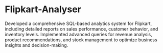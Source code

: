 # Flipkart-Analyser

Developed a comprehensive SQL-based analytics system for Flipkart, including detailed reports on sales performance, customer behavior, and inventory levels.
Implemented advanced queries for revenue analysis, product recommendations, and stock management to optimize business insights and decision-making.
